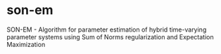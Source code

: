 # son-em
SON-EM - Algorithm for parameter estimation of hybrid time-varying parameter systems using Sum of Norms regularization and Expectation Maximization 
